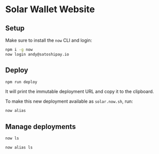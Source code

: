 # Solar Wallet Website

## Setup

Make sure to install the `now` CLI and login:

```sh
npm i -g now
now login andy@satoshipay.io
```

## Deploy

```sh
npm run deploy
```

It will print the immutable deployment URL and copy it to the clipboard.

To make this new deployment available as `solar.now.sh`, run:

```sh
now alias
```


## Manage deployments

```sh
now ls
```

```sh
now alias ls
```
